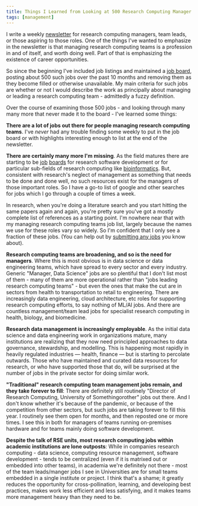 ```yaml
---
title: Things I Learned from Looking at 500 Research Computing Manager Jobs over 10 Months
tags: [management]
---
```


I write a weekly [newsletter](https://newsletter.researchcomputingteams.org)
for research computing managers, team leads, or those aspiring to
those roles.  One of the things I've wanted to emphasize in the
newsletter is that managing research computing teams is a profession
in and of itself, and worth doing well.  Part of that is emphasizing
the existence of career opportunities.

So since the beginning I've included job listings and  maintained
a [job board](https://www.researchcomputingteams.org/jobboard/),
posting about 500 such jobs over the past 10 months and removing
them as they become filled or otherwise unavailable.  My main
criteria for such jobs are whether or not I would describe the work
as principally about managing or leading a research computing team - 
admittedly a fuzzy definition.

Over the course of examining those 500 jobs - and looking through
many many more that never made it to the board - I've learned some
things:

**There are a lot of jobs out there for people managing research
computing teams**.  I've _never_ had any trouble finding some weekly
to put in the job board or with highlights interesting enough to
list at the end of the newsletter.

**There are certainly many more I'm missing**.  As the field matures
there are starting to be [job](https://us-rse.org/jobs/)
[boards](https://society-rse.org/careers/vacancies/) for research
software development or for particular sub-fields of research
computing like
[bioinformatics](https://bioinformatics.ca/job-postings/#/?&order=desc).
But, consistent with research's neglect of management as something
that needs to be done and done well, no such resources exist for
the managers of those important roles. So I have a go-to list of
google and other searches for jobs which I go through a couple of
times a week.

In research, when you're doing a literature search and you start
hitting the same papers again and again, you're pretty sure you've
got a mostly complete list of references as a starting point.  I'm
nowhere near that with my managing research computing teams job
list, largely because the names we use for these roles vary so
widely.  So I'm confident that I only see a fraction of these jobs.
(You can help out by [submitting any
jobs](https://airtable.com/shrL6QGic3Mv9JFrs) you know about).

**Research computing teams are broadening, and so is the need for
managers**.  Where this is most obvious is in data science or data
engineering teams, which have spread to every sector and every
industry.  Generic "Manager, Data Science" jobs are so plentiful
that I don't list most of them - many of them are more operational
rather than "jobs leading research computing teams" - but even the
ones that make the cut are in sectors from health to transportation
to retail to engineering.  There are increasingly data engineering,
cloud architecture, etc roles for supporting research computing
efforts, to say nothing of ML/AI jobs.  And there are countless
management/team lead jobs for specialist research computing in
health, biology, and biomedicine.

**Research data management is increasingly employable**.  As the
initial data science and data engineering work in organizations
mature, many institutions are realizing that they now need principled
approaches to data governance, stewardship, and modelling.  This
is happening most rapidly in heavily regulated industries &mdash;
health, finance &mdash; but is starting to percolate outwards.
Those who have maintained and curated data resources for research,
or who have supported those that do, will be surprised at the number
of jobs in the private sector for doing similar work.

**"Traditional" research computing team management jobs remain, and
they take forever to fill**: There are definitely still routinely
"Director of Research Computing, University of Somethingorother"
jobs out there.  And I don't know whether it's because of the
pandemic, or because of the competition from other sectors, but
such jobs are taking forever to fill this year.  I routinely see
them open for months, and then reposted one or more times.  I see
this in both for managers of teams running on-premises hardware and
for teams mainly doing software development.

**Despite the talk of RSE units, most research computing jobs within
academic institutions are lone outposts**:  While in companies
research computing - data science, computing resource management,
software development - tends to be centralized (even if it is
matrixed out or embedded into other teams), in academia we're
definitely not there - most of the team leads/manger jobs I see in
Universities are for small teams embedded in a single institute or
project.  I think that's a shame; it greatly reduces the opportunity
for cross-pollination, learning, and developing best practices,
makes work less efficient and less satisfying, and it makes teams
more management heavy than they need to be.
